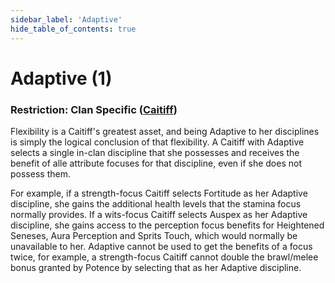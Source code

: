 ```yaml
---
sidebar_label: 'Adaptive'
hide_table_of_contents: true
---
```


# Adaptive (1)

### Restriction: Clan Specific ([Caitiff](../Clans/Caitiff))

Flexibility is a Caitiff's greatest asset, and being Adaptive to her disciplines is simply the logical conclusion of that flexibility. A Caitiff with Adaptive selects a single in-clan discipline that she possesses and receives the benefit of alle attribute focuses for that discipline, even if she does not possess them.

For example, if a strength-focus Caitiff selects Fortitude as her Adaptive discipline, she gains the additional health levels that the stamina focus normally provides. If a wits-focus Caitiff selects Auspex as her Adaptive discipline, she gains access to the perception focus benefits for Heightened Seneses, Aura Perception and Sprits Touch, which would normally be unavailable to her. Adaptive cannot be used to get the benefits of a focus twice, for example, a strength-focus Caitiff cannot double the brawl/melee bonus granted by Potence by selecting that as her Adaptive discipline.
